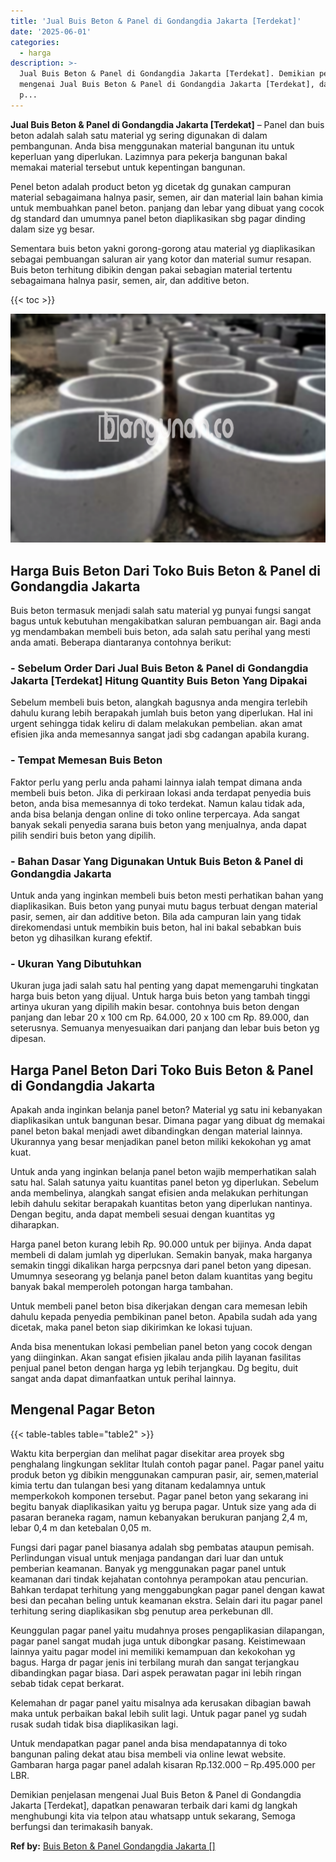 ```yaml
---
title: 'Jual Buis Beton & Panel di Gondangdia Jakarta [Terdekat]'
date: '2025-06-01'
categories:
  - harga
description: >-
  Jual Buis Beton & Panel di Gondangdia Jakarta [Terdekat]. Demikian penjelasan
  mengenai Jual Buis Beton & Panel di Gondangdia Jakarta [Terdekat], dapatkan
  p...
---
```


**Jual Buis Beton & Panel di Gondangdia Jakarta \[Terdekat\]** – Panel dan buis beton adalah salah satu material yg sering digunakan di dalam pembangunan. Anda bisa menggunakan material bangunan itu untuk keperluan yang diperlukan. Lazimnya para pekerja bangunan bakal memakai material tersebut untuk kepentingan bangunan.

Penel beton adalah product beton yg dicetak dg gunakan campuran material sebagaimana halnya pasir, semen, air dan material lain bahan kimia untuk membuahkan panel beton. panjang dan lebar yang dibuat yang cocok dg standard dan umumnya panel beton diaplikasikan sbg pagar dinding dalam size yg besar.

Sementara buis beton yakni gorong-gorong atau material yg diaplikasikan sebagai pembuangan saluran air yang kotor dan material sumur resapan. Buis beton terhitung dibikin dengan pakai sebagian material tertentu sebagaimana halnya pasir, semen, air, dan additive beton.

{{< toc >}}

![Jual Buis Beton & Panel di Gondangdia Jakarta [Terdekat]](/images/jual-panel-buis-beton-murah-13.png)

## Harga Buis Beton Dari Toko Buis Beton & Panel di Gondangdia Jakarta

Buis beton termasuk menjadi salah satu material yg punyai fungsi sangat bagus untuk kebutuhan mengakibatkan saluran pembuangan air. Bagi anda yg mendambakan membeli buis beton, ada salah satu perihal yang mesti anda amati. Beberapa diantaranya contohnya berikut:

### \- Sebelum Order Dari Jual Buis Beton & Panel di Gondangdia Jakarta \[Terdekat\] Hitung Quantity Buis Beton Yang Dipakai

Sebelum membeli buis beton, alangkah bagusnya anda mengira terlebih dahulu kurang lebih berapakah jumlah buis beton yang diperlukan. Hal ini urgent sehingga tidak keliru di dalam melakukan pembelian. akan amat efisien jika anda memesannya sangat jadi sbg cadangan apabila kurang.

### \- Tempat Memesan Buis Beton

Faktor perlu yang perlu anda pahami lainnya ialah tempat dimana anda membeli buis beton. Jika di perkiraan lokasi anda terdapat penyedia buis beton, anda bisa memesannya di toko terdekat. Namun kalau tidak ada, anda bisa belanja dengan online di toko online terpercaya. Ada sangat banyak sekali penyedia sarana buis beton yang menjualnya, anda dapat pilih sendiri buis beton yang dipilih.

### \- Bahan Dasar Yang Digunakan Untuk Buis Beton & Panel di Gondangdia Jakarta

Untuk anda yang inginkan membeli buis beton mesti perhatikan bahan yang diaplikasikan. Buis beton yang punyai mutu bagus terbuat dengan material pasir, semen, air dan additive beton. Bila ada campuran lain yang tidak direkomendasi untuk membikin buis beton, hal ini bakal sebabkan buis beton yg dihasilkan kurang efektif.

### \- Ukuran Yang Dibutuhkan

Ukuran juga jadi salah satu hal penting yang dapat memengaruhi tingkatan harga buis beton yang dijual. Untuk harga buis beton yang tambah tinggi artinya ukuran yang dipilih makin besar. contohnya buis beton dengan panjang dan lebar 20 x 100 cm Rp. 64.000, 20 x 100 cm Rp. 89.000, dan seterusnya. Semuanya menyesuaikan dari panjang dan lebar buis beton yg dipesan.

## Harga Panel Beton Dari Toko Buis Beton & Panel di Gondangdia Jakarta

Apakah anda inginkan belanja panel beton? Material yg satu ini kebanyakan diaplikasikan untuk bangunan besar. Dimana pagar yang dibuat dg memakai panel beton bakal menjadi awet dibandingkan dengan material lainnya. Ukurannya yang besar menjadikan panel beton miliki kekokohan yg amat kuat.

Untuk anda yang inginkan belanja panel beton wajib memperhatikan salah satu hal. Salah satunya yaitu kuantitas panel beton yg diperlukan. Sebelum anda membelinya, alangkah sangat efisien anda melakukan perhitungan lebih dahulu sekitar berapakah kuantitas beton yang diperlukan nantinya. Dengan begitu, anda dapat membeli sesuai dengan kuantitas yg diharapkan.

Harga panel beton kurang lebih Rp. 90.000 untuk per bijinya. Anda dapat membeli di dalam jumlah yg diperlukan. Semakin banyak, maka harganya semakin tinggi dikalikan harga perpcsnya dari panel beton yang dipesan. Umumnya seseorang yg belanja panel beton dalam kuantitas yang begitu banyak bakal memperoleh potongan harga tambahan.

Untuk membeli panel beton bisa dikerjakan dengan cara memesan lebih dahulu kepada penyedia pembikinan panel beton. Apabila sudah ada yang dicetak, maka panel beton siap dikirimkan ke lokasi tujuan.

Anda bisa menentukan lokasi pembelian panel beton yang cocok dengan yang diinginkan. Akan sangat efisien jikalau anda pilih layanan fasilitas penjual panel beton dengan harga yg lebih terjangkau. Dg begitu, duit sangat anda dapat dimanfaatkan untuk perihal lainnya.

## Mengenal Pagar Beton

{{< table-tables table="table2" >}}

Waktu kita berpergian dan melihat pagar disekitar area proyek sbg penghalang lingkungan seklitar Itulah contoh pagar panel. Pagar panel yaitu produk beton yg dibikin menggunakan campuran pasir, air, semen,material kimia tertu dan tulangan besi yang ditanam kedalamnya untuk memperkokoh komponen tersebut. Pagar panel beton yang sekarang ini begitu banyak diaplikasikan yaitu yg berupa pagar. Untuk size yang ada di pasaran beraneka ragam, namun kebanyakan berukuran panjang 2,4 m, lebar 0,4 m dan ketebalan 0,05 m.

Fungsi dari pagar panel biasanya adalah sbg pembatas ataupun pemisah. Perlindungan visual untuk menjaga pandangan dari luar dan untuk pemberian keamanan. Banyak yg menggunakan pagar panel untuk keamanan dari tindak kejahatan contohnya perampokan atau pencurian. Bahkan terdapat terhitung yang menggabungkan pagar panel dengan kawat besi dan pecahan beling untuk keamanan ekstra. Selain dari itu pagar panel terhitung sering diaplikasikan sbg penutup area perkebunan dll.

Keunggulan pagar panel yaitu mudahnya proses pengaplikasian dilapangan, pagar panel sangat mudah juga untuk dibongkar pasang. Keistimewaan lainnya yaitu pagar model ini memiliki kemampuan dan kekokohan yg bagus. Harga dr pagar jenis ini terbilang murah dan sangat terjangkau dibandingkan pagar biasa. Dari aspek perawatan pagar ini lebih ringan sebab tidak cepat berkarat.

Kelemahan dr pagar panel yaitu misalnya ada kerusakan dibagian bawah maka untuk perbaikan bakal lebih sulit lagi. Untuk pagar panel yg sudah rusak sudah tidak bisa diaplikasikan lagi.

Untuk mendapatkan pagar panel anda bisa mendapatannya di toko bangunan paling dekat atau bisa membeli via online lewat website. Gambaran harga pagar panel adalah kisaran Rp.132.000 – Rp.495.000 per LBR.

Demikian penjelasan mengenai Jual Buis Beton & Panel di Gondangdia Jakarta \[Terdekat\], dapatkan penawaran terbaik dari kami dg langkah menghubungi kita via telpon atau whatsapp untuk sekarang, Semoga berfungsi dan terimakasih banyak.

**Ref by:** [Buis Beton & Panel Gondangdia Jakarta []](https://id.wikipedia.org/wiki/Buis)
